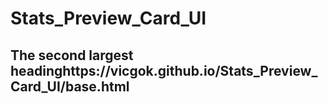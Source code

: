 ﻿# Stats_Preview_Card_UI
## The second largest headinghttps://vicgok.github.io/Stats_Preview_Card_UI/base.html
